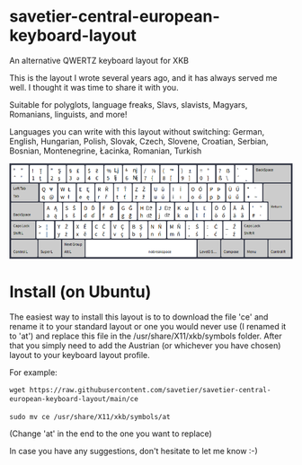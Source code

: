 # savetier-central-european-keyboard-layout
An alternative QWERTZ keyboard layout for XKB

This is the layout I wrote several years ago, and it has always served me well. I thought it was time to share it with you.

Suitable for polyglots, language freaks, Slavs, slavists, Magyars, Romanians, linguists, and more!

Languages you can write with this layout without switching:
German, English, Hungarian, Polish, Slovak, Czech, Slovene, Croatian, Serbian, Bosnian, Montenegrine, Łacinka, Romanian, Turkish

![SavetierCE](https://raw.githubusercontent.com/savetier/savetier-central-european-keyboard-layout/main/savetierX.png)

# Install (on Ubuntu)

The easiest way to install this layout is to to download the file 'ce' and rename it to your standard layout or one you would never use (I renamed it to 'at') and replace this file in the /usr/share/X11/xkb/symbols folder. After that you simply need to add the Austrian (or whichever you have chosen) layout to your keyboard layout profile. 

For example:

	wget https://raw.githubusercontent.com/savetier/savetier-central-european-keyboard-layout/main/ce

	sudo mv ce /usr/share/X11/xkb/symbols/at

(Change 'at' in the end to the one you want to replace)



In case you have any suggestions, don't hesitate to let me know :-)
